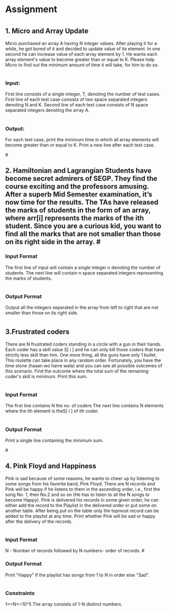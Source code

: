 # <h1> Assignment </h1>
# <h2>1. Micro and Array Update </h2>
Micro purchased an array A having N integer values. After playing it for a while, he got
bored of it and decided to update value of its element. In one second he can increase
value of each array element by 1. He wants each array element's value to become greater
than or equal to K. Please help Micro to find out the minimum amount of time it will take,
for him to do so.

# <h3>Input:</h3>
First line consists of a single integer, T, denoting the number of test cases.
First line of each test case consists of two space separated integers denoting N and K.
Second line of each test case consists of N space separated integers denoting the array
A.

# <h3>Output:</h3>
For each test case, print the minimum time in which all array elements will become
greater than or equal to K. Print a new line after each test case.



#<h2> 2. Hamiltonian and Lagrangian
Students have become secret admirers of SEGP. They find the course exciting and the
professors amusing. After a superb Mid Semester examination, it’s now time for the
results. The TAs have released the marks of students in the form of an array, where arr[i]
represents the marks of the ith student.
Since you are a curious kid, you want to find all the marks that are not smaller than those
on its right side in the array.
  #<h3> Input Format</h3>
The first line of input will contain a single integer n denoting the number of students.
The next line will contain n space separated integers representing the marks of students.
# <h3>Output Format</h3>
Output all the integers separated in the array from left to right that are not smaller than
those on its right side.

# <h2>3.Frustrated coders</h2>
There are N frustrated coders standing in a circle with a gun in their hands. Each coder
has a skill value S[ i ] and he can only kill those coders that have strictly less skill than
him. One more thing, all the guns have only 1 bullet. This roulette can take place in
any random order. Fortunately, you have the time stone (haaan wo harre wala) and
you can see all possible outcomes of this scenario. Find the outcome where the total
sum of the remaining coder's skill is minimum. Print this sum.
# <h3>Input Format</h3>
The first line contains N the no. of coders
The next line contains N elements where the ith element is theS[ i ] of ith coder.
# <h3>Output Format</h3>
Print a single line containing the minimum sum.



#<h2> 4. Pink Floyd and Happiness</h2>
Pink is sad because of some reasons, he wants to cheer up by listening to some songs
from his favorite band, Pink Floyd.
There are N records and Pink will be happy if he listens to them in the ascending
order, i.e., first the song No. 1, then No.2 and so on (He has to listen to all the N songs
to become Happy).
Pink is delivered his records in some given order, he can either add the record to the
Playlist in the delivered order or put some on another table. After being put on the
table only the topmost record can be added to the playlist at any time.
Print whether Pink will be sad or happy after the delivery of the records.
# <h3>Input Format</h3>
N - Number of records followed by
N numbers- order of records.
#<h3> Output Format</h3>
Print "Happy" if the playlist has songs from 1 to N in order else "Sad".

# <h3>Constraints</h3>
1<=N<=10^5
The array consists of 1-N distinct numbers.
